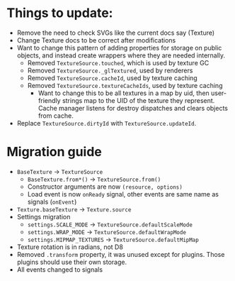 # Things to update:

- Remove the need to check SVGs like the current docs say (Texture)
- Change Texture docs to be correct after modifications
- Want to change this pattern of adding properties for storage on public objects, and instead create wrappers where they are needed internally.
    * Removed `TextureSource.touched`, which is used by texture GC
    * Removed `TextureSource._glTextured`, used by renderers
    * Removed `TextureSource.cacheId`, used by texture caching
    * Removed `TextureSource.textureCacheIds`, used by texture caching
        - Want to change this to be all textures in a map by uid, then user-friendly strings map to the UID of the texture they represent. Cache manager listens for destroy dispatches and clears objects from cache.
- Replace `TextureSource.dirtyId` with `TextureSource.updateId`.

# Migration guide

- `BaseTexture` -> `TextureSource`
    * `BaseTexture.from*()` -> `TextureSource.from()`
    * Constructor arguments are now `(resource, options)`
    * Load event is now `onReady` signal, other events are same name as signals (`onEvent`)
- `Texture.baseTexture` -> `Texture.source`
- Settings migration
    * `settings.SCALE_MODE`         -> `TextureSource.defaultScaleMode`
    * `settings.WRAP_MODE`          -> `TextureSource.defaultWrapMode`
    * `settings.MIPMAP_TEXTURES`    -> `TextureSource.defaultMipMap`
- Texture rotation is in radians, not D8
- Removed `.transform` property, it was unused except for plugins. Those plugins should use their own storage.
- All events changed to signals
